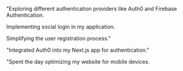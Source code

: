 "Exploring different authentication providers like Auth0 and Firebase Authentication.

Implementing social login in my application.

Simplifying the user registration process."

"Integrated Auth0 into my Next.js app for authentication."

"Spent the day optimizing my website for mobile devices.